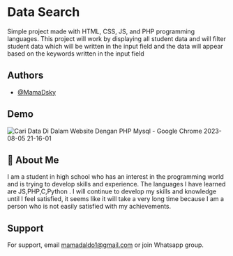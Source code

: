 
# Data Search

Simple project made with HTML, CSS, JS, and PHP programming languages. This project will work by displaying all student data and will filter student data which will be written in the input field and the data will appear based on the keywords written in the input field


## Authors

- [@MamaDsky](https://www.github.com/MamaDsky)


## Demo

![Cari Data Di Dalam Website Dengan PHP Mysql - Google Chrome 2023-08-05 21-16-01](https://github.com/MamaDsky/DataSearch/assets/121335238/dc29ac0d-e8a8-42ee-b3d7-687cd7ffc7bd)



## 🚀 About Me
I am a student in high school who has an interest in the programming world and is trying to develop skills and experience. The languages ​​I have learned are JS,PHP,C,Python . I will continue to develop my skills and knowledge until I feel satisfied, it seems like it will take a very long time because I am a person who is not easily satisfied with my achievements.


## Support

For support, email mamadaldo1@gmail.com or join Whatsapp group.

